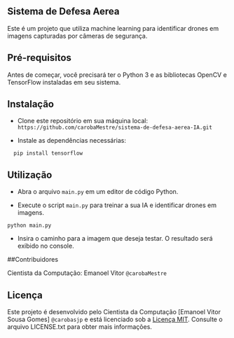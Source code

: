 ## Sistema de Defesa Aerea

Este é um projeto que utiliza machine learning para identificar drones em imagens capturadas por câmeras de segurança.

## Pré-requisitos

Antes de começar, você precisará ter o Python 3 e as bibliotecas OpenCV e TensorFlow instaladas em seu sistema.

## Instalação

- Clone este repositório em sua máquina local:
```https://github.com/carobaMestre/sistema-de-defesa-aerea-IA.git```

- Instale as dependências necessárias: 
```pip install opencv-python
  pip install tensorflow
```

## Utilização

- Abra o arquivo `main.py` em um editor de código Python.

- Execute o script `main.py` para treinar a sua IA e identificar drones em imagens.

```python main.py```
- Insira o caminho para a imagem que deseja testar. O resultado será exibido no console.

##Contribuidores

Cientista da Computação: Emanoel Vitor `@carobaMestre`


## Licença

Este projeto é desenvolvido pelo Cientista da Computação [Emanoel Vitor Sousa Gomes] `@carobasjp` e está licenciado sob a [Licença MIT](LICENSE.txt). Consulte o arquivo LICENSE.txt para obter mais informações.


